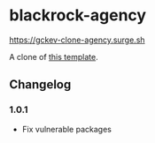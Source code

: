 # blackrock-agency

<https://gckev-clone-agency.surge.sh>

A clone of
[this template](https://blackrockdigital.github.io/startbootstrap-agency/).

## Changelog

### 1.0.1

- Fix vulnerable packages
